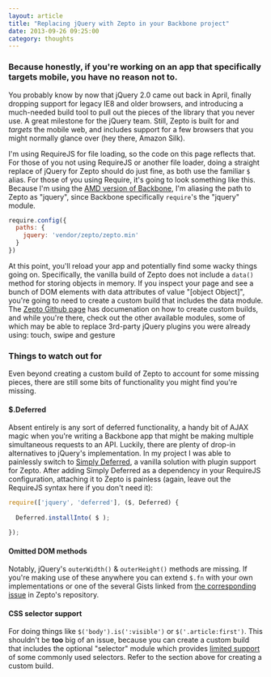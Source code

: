 ```yaml
---
layout: article
title: "Replacing jQuery with Zepto in your Backbone project"
date: 2013-09-26 09:25:00
category: thoughts
---
```


### Because honestly, if you're working on an app that specifically targets mobile, you have no reason not to.

You probably know by now that jQuery 2.0 came out back in April, finally dropping support for legacy IE8 and older browsers, and introducing a much-needed build tool to pull out the pieces of the library that you never use. A great milestone for the jQuery team. Still, Zepto is built for and *targets* the mobile web, and includes support for a few browsers that you might normally glance over (hey there, Amazon Silk).

I'm using RequireJS for file loading, so the code on this page reflects that. For those of you not using RequireJS or another file loader, doing a straight replace of jQuery for Zepto should do just fine, as both use the familiar ```$``` alias. For those of you using Require, it's going to look something like this. Because I'm using the [AMD version of Backbone](https://github.com/amdjs/backbone), I'm aliasing the path to Zepto as "jquery", since Backbone specifically ```require```'s the "jquery" module.

``` javascript
require.config({
  paths: {
    jquery: 'vendor/zepto/zepto.min'
  }
})
```

At this point, you'll reload your app and potentially find some wacky things going on. Specifically, the vanilla build of Zepto does not include a ```data()``` method for storing objects in memory. If you inspect your page and see a bunch of DOM elements with data attributes of value "[object Object]", you're going to need to create a custom build that includes the data module. The [Zepto Github page](https://github.com/madrobby/zepto) has documenation on how to create custom builds, and while you're there, check out the other available modules, some of which may be able to replace 3rd-party jQuery plugins you were already using: touch, swipe and gesture <support class=""></support>

### Things to watch out for

Even beyond creating a custom build of Zepto to account for some missing pieces, there are still some bits of functionality you might find you're missing.

#### $.Deferred

Absent entirely is any sort of deferred functionality, a handy bit of AJAX magic when you're writing a Backbone app that might be making multiple simultaneous requests to an API. Luckily, there are plenty of drop-in alternatives to jQuery's implementation. In my project I was able to painlessly switch to [Simply Deferred](https://github.com/sudhirj/simply-deferred), a vanilla solution with plugin support for Zepto. After adding Simply Deferred as a dependency in your RequireJS configuration, attaching it to Zepto is painless (again, leave out the RequireJS syntax here if you don't need it):

``` javascript
require(['jquery', 'deferred'], ($, Deferred) {
  
  Deferred.installInto( $ );

});
```

#### Omitted DOM methods

Notably, jQuery's ```outerWidth()``` & ```outerHeight()``` methods are missing. If you're making use of these anywhere you can extend ```$.fn``` with your own implementations or one of the several Gists linked from [the corresponding issue](https://github.com/madrobby/zepto/issues/618) in Zepto's repository.

#### CSS selector support

For doing things like ```$('body').is(':visible')``` or ```$('.article:first')```. This shouldn't be **too** big of an issue, because you can create a custom build that includes the optional "selector" module which provides [limited support](https://github.com/madrobby/zepto/blob/master/src/selector.js#L24) of some commonly used selectors. Refer to the section above for creating a custom build.